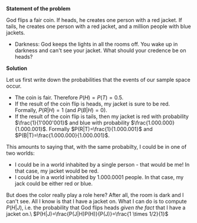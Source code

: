 **Statement of the problem**

God flips a fair coin. If heads, he creates one person with a red jacket. If tails, he creates one person with a red jacket, and a million people with blue jackets. 
* Darkness: God keeps the lights in all the rooms off. You wake up in darkness and can't see your jacket. What should your credence be on heads?

**Solution**

Let us first write down the probabilities that the events of our sample space occur.
* The coin is fair. Therefore $P(H)=P(T)=0.5$.
* If the result of the coin flip is heads, my jacket is sure to be red. Formally, $P(R|H)=1$ (and $P(B|H)=0$).
* If the result of the coin flip is tails, then my jacket is red with probability $\frac{1}{1'000'001}$ and blue with probability $\frac{1.000.000}{1.000.001}$. Formally $P(R|T)=\frac{1}{1.000.001}$ and $P(B|T)=\frac{1.000.000}{1.000.001}$.

This amounts to saying that, with the same probabilty, I could be in one of two worlds:
* I could be in a world inhabited by a single person - that would be me! In that case, my jacket would be red.
* I could be in a world inhabited by 1.000.0001 people. In that case, my jack could be either red or blue.

But does the color really play a role here? After all, the room is dark and I can't see. All I know is that I have a jacket on.
What I can do is to compute $P(H|J)$, i.e. the probability that God flips heads *given the fact* that I have a jacket on.\\
$P(H|J)=\frac{P(J|H)P(H)}{P(J)}=\frac{1 \times 1/2}{1}$
